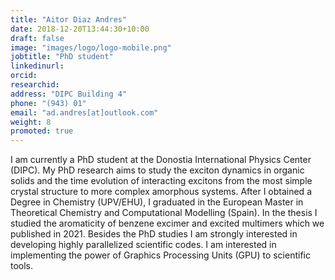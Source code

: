 ```yaml
---
title: "Aitor Diaz Andres"
date: 2018-12-20T13:44:30+10:00
draft: false
image: "images/logo/logo-mobile.png"
jobtitle: "PhD student"
linkedinurl: 
orcid:
researchid:
address: "DIPC Building 4"
phone: "(943) 01"
email: "ad.andres[at]outlook.com"
weight: 8
promoted: true
---
```


I am currently a PhD student at the Donostia International Physics Center (DIPC). 
My PhD research aims to study the exciton dynamics in organic solids and the time evolution of interacting excitons 
from the most simple crystal structure to more complex amorphous systems. 
After I obtained a Degree in Chemistry (UPV/EHU), 
I graduated in the European Master in Theoretical Chemistry and Computational Modelling (Spain). 
In the thesis I studied the aromaticity of benzene excimer and excited multimers which we published in 2021. 
Besides the PhD studies I am strongly interested in developing highly parallelized scientific codes. 
I am interested in implementing the power of Graphics Processing Units (GPU) to scientific tools.
